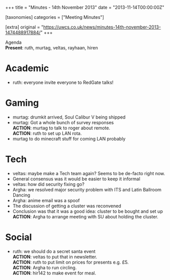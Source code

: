 +++
title = "Minutes - 14th November 2013"
date = "2013-11-14T00:00:00Z"

[taxonomies]
categories = ["Meeting Minutes"]

[extra]
original = "https://uwcs.co.uk/news/minutes-14th-november-2013-1474488917884/"
+++

Agenda  
**Present**: ruth, murtag, veltas, rayhaan, hiren

# Academic

  - ruth: everyone invite everyone to RedGate talks\!

# Gaming

  - murtag: drumkit arrived, Soul Calibur V being shipped
  - murtag: Got a whole bunch of survey responses  
    **ACTION**: murtag to talk to roger about remote.  
    **ACTION**: ruth to set up LAN rota.
  - murtag to do minecraft stuff for coming LAN probably

# Tech

  - veltas: maybe make a Tech team again? Seems to be de-facto right now.
  - General consensus was it would be easier to keep it informal
  - veltas: how did security fixing go?
  - Argha: we resolved major security problem with ITS and Latin Ballroom Dancing
  - Argha: anime email was a spoof
  - The discussion of getting a cluster was reconvened
  - Conclusion was that it was a good idea: cluster to be bought and set up  
    **ACTION**: Argha to arrange meeting with SU about holding the cluster.

# Social

  - ruth: we should do a secret santa event  
    **ACTION**: veltas to put that in newsletter.  
    **ACTION**: ruth to put limit on prices for presents e.g. £5.  
    **ACTION**: Argha to run circling.  
    **ACTION**: hir142 to make event for meal.
